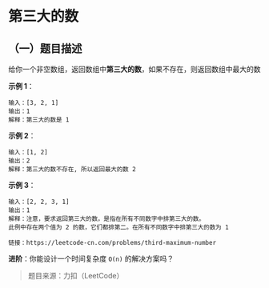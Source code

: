 # 第三大的数

## （一）题目描述

给你一个非空数组，返回数组中**第三大的数**，如果不存在，则返回数组中最大的数

**示例 1**：

```
输入：[3, 2, 1]
输出：1
解释：第三大的数是 1
```

**示例 2**：

```
输入：[1, 2]
输出：2
解释：第三大的数不存在, 所以返回最大的数 2
```

**示例 3**：

```
输入：[2, 2, 3, 1]
输出：1
解释：注意，要求返回第三大的数，是指在所有不同数字中排第三大的数。
此例中存在两个值为 2 的数，它们都排第二。在所有不同数字中排第三大的数为 1

链接：https://leetcode-cn.com/problems/third-maximum-number
```

**进阶**：你能设计一个时间复杂度 `O(n)` 的解决方案吗？

> 题目来源：力扣（LeetCode）
